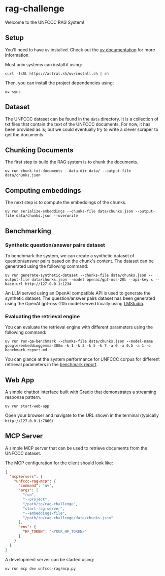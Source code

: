 # rag-challenge


Welcome to the UNFCCC RAG System!

## Setup

You'll need to have `uv` installed.
Check out the [uv documentation](https://docs.astral.sh/uv/getting-started/installation/) for more information.

Most unix systems can install it using:
```shell
curl -fsSL https://astral.sh/uv/install.sh | sh
```

Then, you can install the project dependencies using:
```shell
uv sync
```

## Dataset

The UNFCCC dataset can be found in the `data` directory.
It is a collection of txt files that contain the text of the UNFCCC documents.
For now, it has been provided as is; but we could eventually try to write a clever scraper to get the documents.

## Chunking Documents

The first step to build the RAG system is to chunk the documents.

```shell
uv run chunk-txt-documents --data-dir data/ --output-file data/chunks.json
```

## Computing embeddings

The next step is to compute the embeddings of the chunks.

```shell
uv run serialize-embeddings --chunks-file data/chunks.json --output-file data/chunks.json --overwrite
```

## Benchmarking


### Synthetic question/answer pairs dataset

To benchmark the system, we can create a synthetic dataset of question/answer pairs based on the chunk's content.
The dataset can be generated using the following command:

```shell
uv run generate-synthetic-dataset --chunks-file data/chunks.json --output-file data/chunks.json --model openai/gpt-oss-20b --api-key x --base-url http://127.0.0.1:1234
```

An LLM served using an OpenAI compatible API is used to generate the synthetic dataset.
The question/answer pairs dataset has been generated using the OpenAI gpt-oss-20b model served locally using [LMStudio](https://lmstudio.ai/).


### Evaluating the retrieval engine

You can evaluate the retrieval engine with different parameters using the following command:

```shell
uv run run-qa-benchmark --chunks-file data/chunks.json --model-name google/embeddinggemma-300m -k 1 -k 3 -k 5 -k 7 -a 0 -a 0.5 -a 1 -o benchmark_report.md
```

You can glance at the system performance for UNFCCC corpus for different retrieval parameters in the [benchmark report](benchmark_report.md).

## Web App

A simple chatbot interface built with Gradio that demonstrates a streaming response pattern.

```shell
uv run start-web-app
```

Open your browser and navigate to the URL shown in the terminal (typically `http://127.0.0.1:7860`)

## MCP Server

A simple MCP server that can be used to retrieve documents from the UNFCCC dataset.

The MCP configuration for the client should look like:

```json
{
  "mcpServers": {
    "unfccc-rag-mcp": {
      "command": "uv",
      "args": [
        "run",
        "--project",
        "/path/to/rag-challenge",
        "start-rag-server",
        "--embeddings-file",
        "/path/to/rag-challenge/data/chunks.json"
      ],
      "env": {
        "HF_TOKEN": "<YOUR_HF_TOKEN>"
      }
    }
  }
}
```

A development server can be started using:

```shell
uv run mcp dev unfccc-rag/mcp.py
```